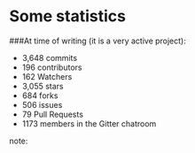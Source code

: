 # Some statistics
###At time of writing (it is a very active project):
- 3,648 commits
- 196 contributors
- 162 Watchers
- 3,055 stars
- 684 forks
- 506 issues
- 79 Pull Requests
- 1173 members in the Gitter chatroom

note:

